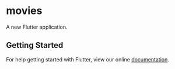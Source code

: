 # movies

A new Flutter application.

## Getting Started

For help getting started with Flutter, view our online
[documentation](https://flutter.io/).
